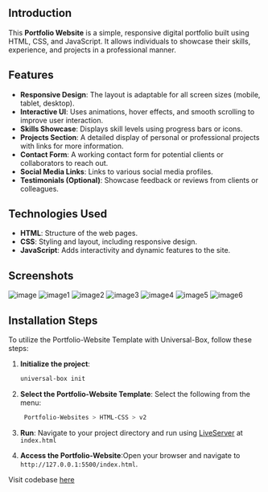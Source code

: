 ## Introduction

This **Portfolio Website** is a simple, responsive digital portfolio built using HTML, CSS, and JavaScript. It allows individuals to showcase their skills, experience, and projects in a professional manner.

## Features

- **Responsive Design**: The layout is adaptable for all screen sizes (mobile, tablet, desktop).
- **Interactive UI**: Uses animations, hover effects, and smooth scrolling to improve user interaction.
- **Skills Showcase**: Displays skill levels using progress bars or icons.
- **Projects Section**: A detailed display of personal or professional projects with links for more information.
- **Contact Form**: A working contact form for potential clients or collaborators to reach out.
- **Social Media Links**: Links to various social media profiles.
- **Testimonials (Optional)**: Showcase feedback or reviews from clients or colleagues.

## Technologies Used

- **HTML**: Structure of the web pages.
- **CSS**: Styling and layout, including responsive design.
- **JavaScript**: Adds interactivity and dynamic features to the site.

## Screenshots

![image](https://github.com/user-attachments/assets/6ae8a4e1-81b2-4361-abab-740b65679fd4)
![image1](https://github.com/user-attachments/assets/4c3da594-41a3-43d9-bfc3-902a411cd6ef)
![image2](https://github.com/user-attachments/assets/3c93fe4e-c1e5-4a7f-8269-6c635f0160b2)
![image3](https://github.com/user-attachments/assets/43a5cf51-e88f-4611-977e-5ca3ff643ad9)
![image4](https://github.com/user-attachments/assets/83236f33-3205-4e07-8514-e1b7d45f99b1)
![image5](https://github.com/user-attachments/assets/451ae40d-5b42-4a86-8ee5-9756ee634f4b)
![image6](https://github.com/user-attachments/assets/262ea0ff-0587-449f-87db-a7de18e1eac5)

## Installation Steps
To utilize the Portfolio-Website Template with Universal-Box, follow these steps:

1. **Initialize the project**:
   ```bash
   universal-box init
   ```
2. **Select the Portfolio-Website Template**:
Select the following from the menu:
   ```bash
    Portfolio-Websites > HTML-CSS > v2
    ```
3. **Run**:
Navigate to your project directory and run using [LiveServer](https://marketplace.visualstudio.com/items?itemName=ritwickdey.LiveServer) at `index.html`

4. **Access the Portfolio-Website**:Open your browser and navigate to `http://127.0.0.1:5500/index.html`.


Visit codebase [here](https://github.com/Abhishek-Mallick/universal-box/tree/main/template/Portfolio-Websites/Simple/HTML-CSS/v2)